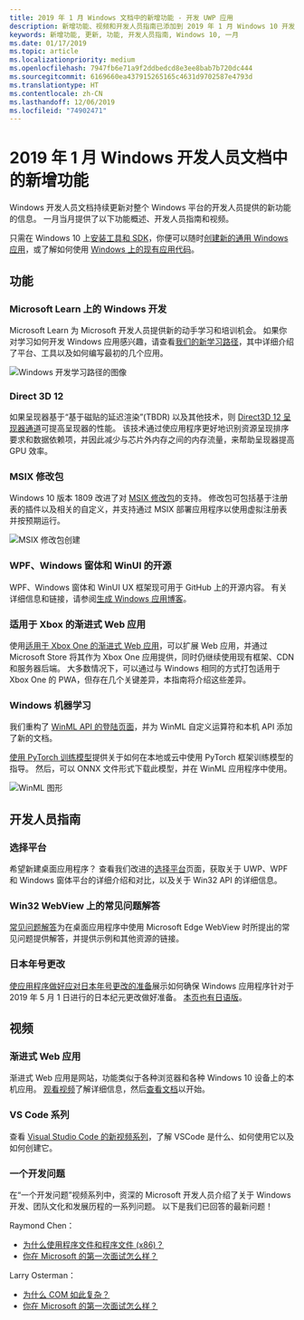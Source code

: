 ```yaml
---
title: 2019 年 1 月 Windows 文档中的新增功能 - 开发 UWP 应用
description: 新增功能、视频和开发人员指南已添加到 2019 年 1 月 Windows 10 开发人员文档
keywords: 新增功能, 更新, 功能, 开发人员指南, Windows 10, 一月
ms.date: 01/17/2019
ms.topic: article
ms.localizationpriority: medium
ms.openlocfilehash: 7947fb6e71a9f2ddbedcd8e3ee8bab7b720dc444
ms.sourcegitcommit: 6169660ea437915265165c4631d9702587e4793d
ms.translationtype: HT
ms.contentlocale: zh-CN
ms.lasthandoff: 12/06/2019
ms.locfileid: "74902471"
---
```

# <a name="whats-new-in-the-windows-developer-docs-in-january-2019"></a>2019 年 1 月 Windows 开发人员文档中的新增功能

Windows 开发人员文档持续更新对整个 Windows 平台的开发人员提供的新功能的信息。 一月当月提供了以下功能概述、开发人员指南和视频。

只需在 Windows 10 上[安装工具和 SDK](https://developer.microsoft.com/windows/downloads#_blank)，你便可以随时[创建新的通用 Windows 应用](../get-started/create-uwp-apps.md)，或了解如何使用 [Windows 上的现有应用代码](../porting/index.md)。

## <a name="features"></a>功能

### <a name="windows-development-on-microsoft-learn"></a>Microsoft Learn 上的 Windows 开发

Microsoft Learn 为 Microsoft 开发人员提供新的动手学习和培训机会。 如果你对学习如何开发 Windows 应用感兴趣，请查看[我们的新学习路径](/learn/paths/develop-windows10-apps/)，其中详细介绍了平台、工具以及如何编写最初的几个应用。

![Windows 开发学习路径的图像](images/windows-learn.png)

### <a name="direct-3d-12"></a>Direct 3D 12

如果呈现器基于“基于磁贴的延迟渲染”(TBDR) 以及其他技术，则 [Direct3D 12 呈现器通道](/windows/desktop/direct3d12/direct3d-12-render-passes)可提高呈现器的性能。 该技术通过使应用程序更好地识别资源呈现排序要求和数据依赖项，并因此减少与芯片外内存之间的内存流量，来帮助呈现器提高 GPU 效率。

### <a name="msix-modification-packages"></a>MSIX 修改包

Windows 10 版本 1809 改进了对 [MSIX 修改包](/windows/msix/modification-package-1809-update)的支持。 修改包可包括基于注册表的插件以及相关的自定义，并支持通过 MSIX 部署应用程序以使用虚拟注册表并按预期运行。

![MSIX 修改包创建](images/msix-modification-package.png)

### <a name="open-source-of-wpf-windows-forms-and-winui"></a>WPF、Windows 窗体和 WinUI 的开源

WPF、Windows 窗体和 WinUI UX 框架现可用于 GitHub 上的开源内容。 有关详细信息和链接，请参阅[生成 Windows 应用博客](https://blogs.windows.com/buildingapps/2018/12/04/announcing-open-source-of-wpf-windows-forms-and-winui-at-microsoft-connect-2018/#OKZjJs1VVTrMMtkL.97)。

### <a name="progressive-web-apps-for-xbox"></a>适用于 Xbox 的渐进式 Web 应用

使用[适用于 Xbox One 的渐进式 Web 应用](/microsoft-edge/progressive-web-apps/xbox-considerations)，可以扩展 Web 应用，并通过 Microsoft Store 将其作为 Xbox One 应用提供，同时仍继续使用现有框架、CDN 和服务器后端。 大多数情况下，可以通过与 Windows 相同的方式打包适用于 Xbox One 的 PWA，但存在几个关键差异，本指南将介绍这些差异。

### <a name="windows-machine-learning"></a>Windows 机器学习

我们重构了 [WinML API 的登陆页面](/windows/ai/api-reference)，并为 WinML 自定义运算符和本机 API 添加了新的文档。

[使用 PyTorch 训练模型](/windows/ai/train-model-pytorch)提供关于如何在本地或云中使用 PyTorch 框架训练模型的指导。 然后，可以 ONNX 文件形式下载此模型，并在 WinML 应用程序中使用。

![WinML 图形](images/winml-graphic.png)

## <a name="developer-guidance"></a>开发人员指南

### <a name="choose-your-platform"></a>选择平台

希望新建桌面应用程序？ 查看我们改进的[选择平台](/windows/desktop/choose-your-technology)页面，获取关于 UWP、WPF 和 Windows 窗体平台的详细介绍和对比，以及关于 Win32 API 的详细信息。

### <a name="faqs-on-win32-webview"></a>Win32 WebView 上的常见问题解答

[常见问题解答](/windows/communitytoolkit/controls/wpf-winforms/webview#frequently-asked-questions-faqs)为在桌面应用程序中使用 Microsoft Edge WebView 时所提出的常见问题提供解答，并提供示例和其他资源的链接。

### <a name="japanese-era-change"></a>日本年号更改

[使应用程序做好应对日本年号更改的准备](../design/globalizing/japanese-era-change.md)展示如何确保 Windows 应用程序针对于 2019 年 5 月 1 日进行的日本纪元更改做好准备。 [本页也有日语版](/windows/uwp/design/globalizing/japanese-era-change)。

## <a name="videos"></a>视频

### <a name="progressive-web-apps"></a>渐进式 Web 应用

渐进式 Web 应用是网站，功能类似于各种浏览器和各种 Windows 10 设备上的本机应用。 [观看视频](https://youtu.be/ugAewC3308Y)了解详细信息，然后[查看文档](https://developer.microsoft.com/windows/pwa)以开始。

### <a name="vs-code-series"></a>VS Code 系列

查看 [Visual Studio Code 的新视频系列](https://www.youtube.com/playlist?list=PLlrxD0HtieHjQX77y-0sWH9IZBTmv1tTx)，了解 VSCode 是什么、如何使用它以及如何创建它。

### <a name="one-dev-question"></a>一个开发问题

在“一个开发问题”视频系列中，资深的 Microsoft 开发人员介绍了关于 Windows 开发、团队文化和发展历程的一系列问题。 以下是我们已回答的最新问题！

Raymond Chen：

* [为什么使用程序文件和程序文件 (x86)？](https://youtu.be/qRb6otsHG5c)
* [你在 Microsoft 的第一次面试怎么样？](https://youtu.be/MfzzbNp8kfw)

Larry Osterman：

* [为什么 COM 如此复杂？](https://youtu.be/-gkXAV-StVA)
* [你在 Microsoft 的第一次面试怎么样？](https://youtu.be/N7o9eJpFYco)